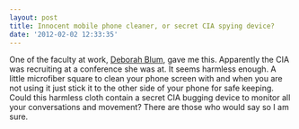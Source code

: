 ```yaml
---
layout: post
title: Innocent mobile phone cleaner, or secret CIA spying device?
date: '2012-02-02 12:33:35'
---
```


One of the faculty at work, [Deborah Blum](http://deborahblum.com/), gave me this. Apparently the CIA was recruiting at a conference she was at. It seems harmless enough. A little microfiber square to clean your phone screen with and when you are not using it just stick it to the other side of your phone for safe keeping. Could this harmless cloth contain a secret CIA bugging device to monitor all your conversations and movement? There are those who would say so I am sure.

<!--kg-card-end: markdown-->